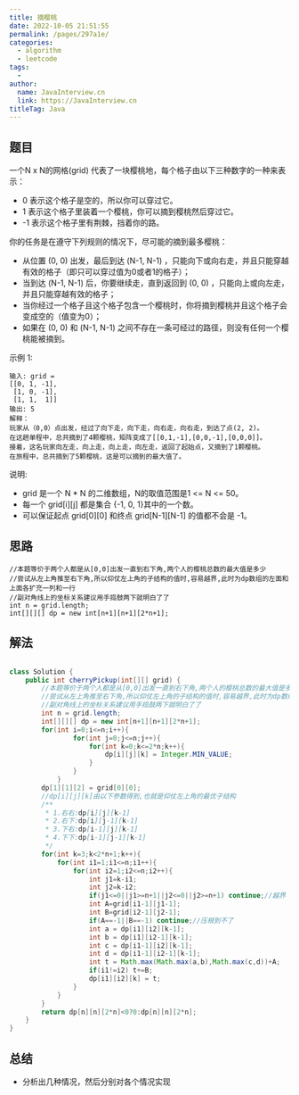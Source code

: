 ```yaml
---
title: 摘樱桃
date: 2022-10-05 21:51:55
permalink: /pages/297a1e/
categories:
  - algorithm
  - leetcode
tags:
  - 
author: 
  name: JavaInterview.cn
  link: https://JavaInterview.cn
titleTag: Java
---
```



## 题目

一个N x N的网格(grid) 代表了一块樱桃地，每个格子由以下三种数字的一种来表示：

- 0 表示这个格子是空的，所以你可以穿过它。
- 1 表示这个格子里装着一个樱桃，你可以摘到樱桃然后穿过它。
- -1 表示这个格子里有荆棘，挡着你的路。

你的任务是在遵守下列规则的情况下，尽可能的摘到最多樱桃：

- 从位置 (0, 0) 出发，最后到达 (N-1, N-1) ，只能向下或向右走，并且只能穿越有效的格子（即只可以穿过值为0或者1的格子）；
- 当到达 (N-1, N-1) 后，你要继续走，直到返回到 (0, 0) ，只能向上或向左走，并且只能穿越有效的格子；
- 当你经过一个格子且这个格子包含一个樱桃时，你将摘到樱桃并且这个格子会变成空的（值变为0）；
- 如果在 (0, 0) 和 (N-1, N-1) 之间不存在一条可经过的路径，则没有任何一个樱桃能被摘到。

示例 1:

    输入: grid =
    [[0, 1, -1],
     [1, 0, -1],
     [1, 1,  1]]
    输出: 5
    解释： 
    玩家从（0,0）点出发，经过了向下走，向下走，向右走，向右走，到达了点(2, 2)。
    在这趟单程中，总共摘到了4颗樱桃，矩阵变成了[[0,1,-1],[0,0,-1],[0,0,0]]。
    接着，这名玩家向左走，向上走，向上走，向左走，返回了起始点，又摘到了1颗樱桃。
    在旅程中，总共摘到了5颗樱桃，这是可以摘到的最大值了。
说明:

- grid 是一个 N * N 的二维数组，N的取值范围是1 <= N <= 50。
- 每一个 grid[i][j] 都是集合 {-1, 0, 1}其中的一个数。
- 可以保证起点 grid[0][0] 和终点 grid[N-1][N-1] 的值都不会是 -1。


## 思路

    //本题等价于两个人都是从[0,0]出发一直到右下角,两个人的樱桃总数的最大值是多少
    //尝试从左上角推至右下角,所以仰仗左上角的子结构的值时,容易越界,此时为dp数组的左面和上面各扩充一列和一行
    //副对角线上的坐标关系建议用手捣鼓两下就明白了了
    int n = grid.length;
    int[][][] dp = new int[n+1][n+1][2*n+1];
        

## 解法
```java

class Solution {
    public int cherryPickup(int[][] grid) {
        //本题等价于两个人都是从[0,0]出发一直到右下角,两个人的樱桃总数的最大值是多少
        //尝试从左上角推至右下角,所以仰仗左上角的子结构的值时,容易越界,此时为dp数组的左面和上面各扩充一列和一行
        //副对角线上的坐标关系建议用手捣鼓两下就明白了了
        int n = grid.length;
        int[][][] dp = new int[n+1][n+1][2*n+1];
        for(int i=0;i<=n;i++){
                for(int j=0;j<=n;j++){
                    for(int k=0;k<=2*n;k++){
                        dp[i][j][k] = Integer.MIN_VALUE;
                    }
                }
            }
        dp[1][1][2] = grid[0][0];
        //dp[i][j][k]由以下参数得到,也就是仰仗左上角的最优子结构
        /**
         * 1.右右:dp[i][j][k-1]
         * 2.右下:dp[i][j-1][k-1]
         * 3.下右:dp[i-1][j][k-1]
         * 4.下下:dp[i-1][j-1][k-1]
         */
        for(int k=3;k<2*n+1;k++){
            for(int i1=1;i1<=n;i1++){
                for(int i2=1;i2<=n;i2++){
                    int j1=k-i1;
                    int j2=k-i2;
                    if(j1<=0||j1>=n+1||j2<=0||j2>=n+1) continue;//越界
                    int A=grid[i1-1][j1-1];
                    int B=grid[i2-1][j2-1];
                    if(A==-1||B==-1) continue;//压根到不了
                    int a = dp[i1][i2][k-1];
                    int b = dp[i1][i2-1][k-1];
                    int c = dp[i1-1][i2][k-1];
                    int d = dp[i1-1][i2-1][k-1];
                    int t = Math.max(Math.max(a,b),Math.max(c,d))+A;
                    if(i1!=i2) t+=B;
                    dp[i1][i2][k] = t;
                }
            }
        }
        return dp[n][n][2*n]<0?0:dp[n][n][2*n];
    }
}
```

## 总结

- 分析出几种情况，然后分别对各个情况实现 
